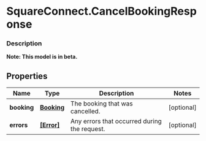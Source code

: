 # SquareConnect.CancelBookingResponse

### Description
**Note: This model is in beta.**



## Properties
Name | Type | Description | Notes
------------ | ------------- | ------------- | -------------
**booking** | [**Booking**](Booking.md) | The booking that was cancelled. | [optional] 
**errors** | [**[Error]**](Error.md) | Any errors that occurred during the request. | [optional] 


